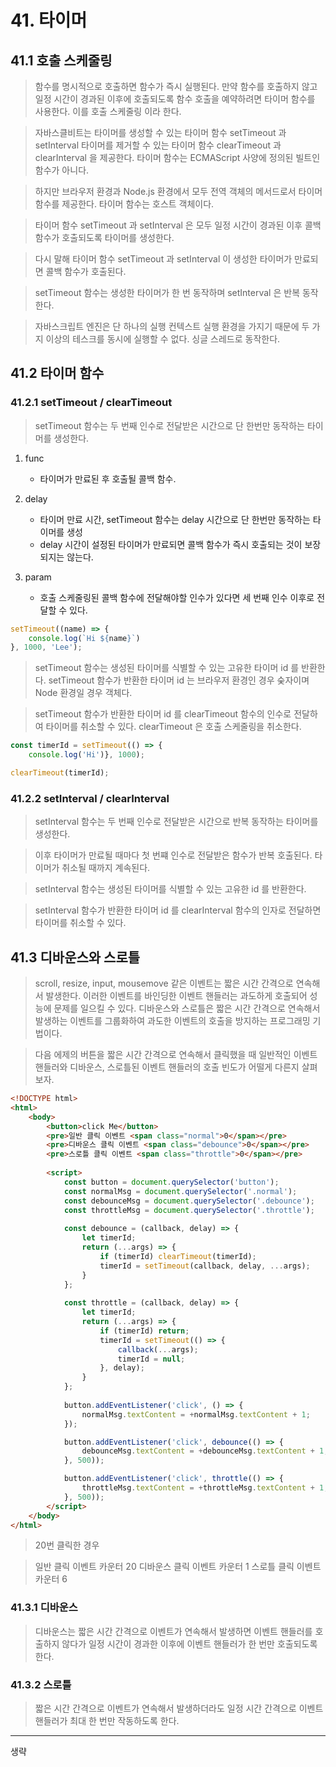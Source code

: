 # 41. 타이머

## 41.1 호출 스케줄링

> 함수를 명시적으로 호출하면 함수가 즉시 실행된다. 만약 함수를 호출하지 않고 일정 시간이 경과된 이후에 호출되도록 함수 호출을 예약하려면
> 타이머 함수를 사용한다. 이를 호출 스케줄링 이라 한다.

> 자바스클비트는 타이머를 생성할 수 있는 타이머 함수 setTimeout 과 setInterval 타이머를 제거할 수 있는 타이머 함수
> clearTimeout 과 clearInterval 을 제공한다. 타이머 함수는 ECMAScript 사양에 정의된 빌트인 함수가 아니다.

> 하지만 브라우저 환경과 Node.js 환경에서 모두 전역 객체의 메서드로서 타이머 함수를 제공한다.
> 타이머 함수는 호스트 객체이다.

> 타이머 함수 setTimeout 과 setInterval 은 모두 일정 시간이 경과된 이후 콜백 함수가 호출되도록 타이머를 생성한다.

> 다시 말해 타이머 함수 setTimeout 과 setInterval 이 생성한 타이머가 만료되면 콜백 함수가 호출된다.

> setTimeout 함수는 생성한 타이머가 한 번 동작하며 setInterval 은 반복 동작한다.

> 자바스크립트 엔진은 단 하나의 실행 컨텍스트 실행 환경을 가지기 때문에
> 두 가지 이상의 테스크를 동시에 실행할 수 없다. 싱글 스레드로 동작한다.

## 41.2 타이머 함수

### 41.2.1 setTimeout / clearTimeout

> setTimeout 함수는 두 번째 인수로 전달받은 시간으로 단 한번만 동작하는 타이머를 생성한다.

1. func
   - 타이머가 만료된 후 호출될 콜백 함수.

2. delay
   - 타이머 만료 시간, setTimeout 함수는 delay 시간으로 단 한번만 동작하는 타이머를 생성
   - delay 시간이 설정된 타이머가 만료되면 콜백 함수가 즉시 호출되는 것이 보장되지는 않는다.

3. param
   - 호출 스케줄링된 콜백 함수에 전달해야할 인수가 있다면 세 번째 인수 이후로 전달할 수 있다.

```javascript
setTimeout((name) => {
    console.log(`Hi ${name}`)
}, 1000, 'Lee');
```

> setTimeout 함수는 생성된 타이머를 식별할 수 있는 고유한 타이머 id 를 반환한다. setTimeout 함수가 반환한 타이머 id 는 브라우저 환경인 경우 숮자이며
> Node 환경일 경우 객체다.

> setTimeout 함수가 반환한 타이머 id 를 clearTimeout 함수의 인수로 전달하여 타이머를 취소할 수 있다.
> clearTimeout 은 호출 스케줄링을 취소한다.

```javascript
const timerId = setTimeout(() => {
    console.log('Hi')}, 1000);

clearTimeout(timerId);
```

### 41.2.2 setInterval / clearInterval

> setInterval 함수는 두 번째 인수로 전달받은 시간으로 반복 동작하는 타이머를 생성한다.

> 이후 타이머가 만료될 때마다 첫 번쨰 인수로 전달받은 함수가 반복 호출된다. 타이머가 취소될 때까지 계속된다.

> setInterval 함수는 생성된 타이머를 식별할 수 있는 고유한 id 를 반환한다.

> setInterval 함수가 반환한 타이머 id 를 clearInterval 함수의 인자로 전달하면 타이머를 취소할 수 있다.

## 41.3 디바운스와 스로틀

> scroll, resize, input, mousemove 같은 이벤트는 짧은 시간 간격으로 연속해서 발생한다.
> 이러한 이벤트를 바인딩한 이벤트 핸들러는 과도하게 호출되어 성능에 문제를 일으킬 수 있다. 디바운스와 스로틀은 짧은 시간 간격으로 연속해서 발생하는 이벤트를
> 그룹화하여 과도한 이벤트의 호출을 방지하는 프로그래밍 기법이다.

> 다음 에제의 버튼을 짧은 시간 간격으로 연속해서 클릭했을 때 일반적인 이벤트 핸들러와 디바운스, 스로틀된 이벤트 핸들러의 호출 빈도가 어떨게 다른지 살펴보자.

```html
<!DOCTYPE html>
<html>
    <body>
        <button>click Me</button>
        <pre>일반 클릭 이벤트 <span class="normal">0</span></pre>
        <pre>디바운스 클릭 이벤트 <span class="debounce">0</span></pre>
        <pre>스로틀 클릭 이벤트 <span class="throttle">0</span></pre>
        
        <script>
            const button = document.querySelector('button');
            const normalMsg = document.querySelector('.normal');
            const debounceMsg = document.querySelector('.debounce');
            const throttleMsg = document.querySelector('.throttle');
            
            const debounce = (callback, delay) => {
                let timerId;
                return (...args) => {
                    if (timerId) clearTimeout(timerId);
                    timerId = setTimeout(callback, delay, ...args);
                }
            };
            
            const throttle = (callback, delay) => {
                let timerId;
                return (...args) => {
                    if (timerId) return;
                    timerId = setTimeout(() => {
                        callback(...args);
                        timerId = null;
                    }, delay);
                }
            };
            
            button.addEventListener('click', () => {
                normalMsg.textContent = +normalMsg.textContent + 1;
            });

            button.addEventListener('click', debounce(() => {
                debounceMsg.textContent = +debounceMsg.textContent + 1;
            }, 500));

            button.addEventListener('click', throttle(() => {
                throttleMsg.textContent = +throttleMsg.textContent + 1;
            }, 500));
        </script>
    </body>
</html>
```

> 20번 클릭한 경우

> 일반 클릭 이벤트 카운터 20
> 디바운스 클릭 이벤트 카운터 1
> 스로틀 클릭 이벤트 카운터 6

### 41.3.1 디바운스

> 디바운스는 짧은 시간 간격으로 이벤트가 연속해서 발생하면 이벤트 핸들러를 호출하지 않다가 일정 시간이 경과한 이후에 이벤트 핸들러가 한 번만 호출되도록 한다.

### 41.3.2 스로틀

> 짧은 시간 간격으로 이벤트가 연속해서 발생하더라도 일정 시간 간격으로 이벤트 핸들러가 최대 한 번만 작동하도록 한다.


---

생략